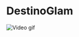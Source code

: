 # DestinoGlam


![Video gif](https://github.com/LuciaL152/DestinoGlam/assets/106400404/93c3c6f5-03f7-4aef-8ad3-fe9f777b2dc2)



